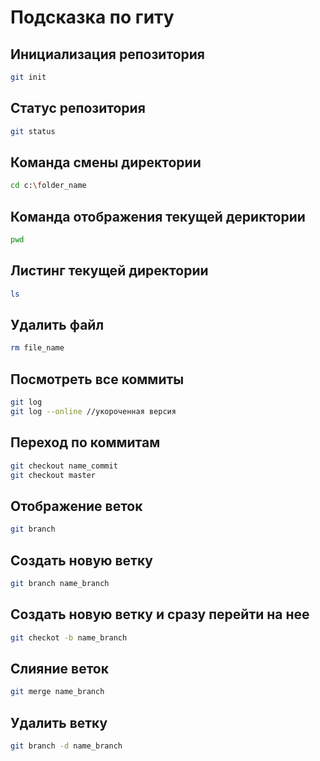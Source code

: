 # Подсказка по гиту

## Инициализация репозитория

```sh
git init
```

## Статус репозитория

```sh
git status
```
## Команда смены директории
```sh
cd c:\folder_name
```

## Команда отображения текущей дериктории
```sh
pwd
```

## Листинг текущей директории
```sh
ls
```

## Удалить файл
```sh
rm file_name
```

## Посмотреть все коммиты
```sh
git log
git log --online //укороченная версия
```
## Переход по коммитам
```sh
git checkout name_commit
git checkout master
```
## Отображение веток
```sh
git branch
```
## Создать новую ветку
```sh
git branch name_branch
```

## Создать новую ветку и сразу перейти на нее
```sh
git checkot -b name_branch
```

## Слияние веток
```sh
git merge name_branch
```

## Удалить ветку
```sh
git branch -d name_branch
```

